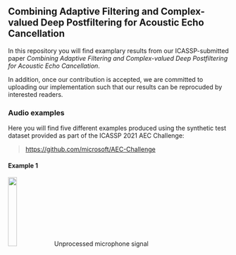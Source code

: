 ## Combining Adaptive Filtering and Complex-valued Deep Postfiltering for Acoustic Echo Cancellation 

In this repository you will find examplary results from our ICASSP-submitted paper *Combining Adaptive Filtering and Complex-valued Deep Postfiltering for Acoustic Echo Cancellation*. 

In addition, once our contribution is accepted, we are committed to uploading our implementation such that our results can be reprocuded by interested readers. 


### Audio examples 

Here you will find five different examples produced using the synthetic test dataset provided as part of the ICASSP 2021 AEC Challenge:
> https://github.com/microsoft/AEC-Challenge

#### Example 1
[<img src="https://i.pinimg.com/originals/9c/6c/0d/9c6c0dbafebc090d4e28cd53cb23fe3a.jpg" width="20%">](https://www.lms.tf.fau.de/files/2020/10/echo_fileid_9978.wav) Unprocessed microphone signal 
